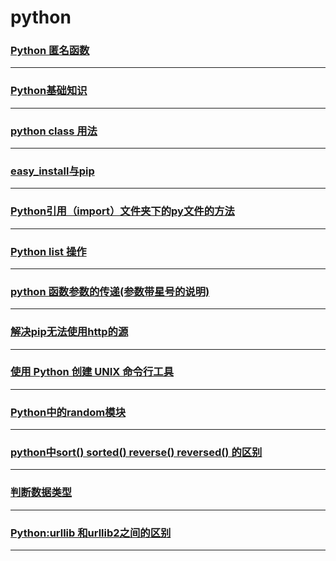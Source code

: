 python
======

### [Python 匿名函数](anonymous)

---

### [Python基础知识](base)

---

### [python class 用法](class)

---

### [easy_install与pip](easy-install-and-pip)

---

### [Python引用（import）文件夹下的py文件的方法](import-folder)

---

### [Python list 操作](list)

---

### [python 函数参数的传递(参数带星号的说明)](parameter)

---

### [解决pip无法使用http的源](pip-can-not-use-http-source)

---

### [使用 Python 创建 UNIX 命令行工具](python-create-unix-cli-tools)

---

### [Python中的random模块](random)

---

### [python中sort() sorted() reverse() reversed() 的区别](sort)

---

### [判断数据类型](type)

---

### [Python:urllib 和urllib2之间的区别](urllib-urllib2)

---
